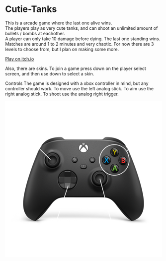 # Cutie-Tanks

This is a arcade game where the last one alive wins.  
The players play as very cute tanks, and can shoot an unlimited amount of bullets / bombs at eachother.  
A player can only take 10 damage before dying. The last one standing wins. Matches are around 1 to 2 minutes and very chaotic. For now there are 3 levels to choose from, but I plan on making some more.

[Play on itch.io](https://robijntje.itch.io/cutie-tanks)

Also, there are skins. To join a game press down on the player select screen, and then use down to select a skin.

Controls
The game is designed with a xbox controller in mind, but any controller should work. To move use the left analog stick. To aim use the right analog stick. To shoot use the analog right trigger.

![](artwork/controls.png)
